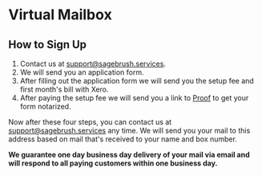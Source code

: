 # Virtual Mailbox

## How to Sign Up

1. Contact us at [support@sagebrush.services](mailto:support@sagebrush.services).
2. We will send you an application form.
3. After filling out the application form we will send you the setup fee and first month's bill with Xero.
4. After paying the setup fee we will send you a link to [Proof](https://proof.com) to get your form notarized.

Now after these four steps, you can contact us at [support@sagebrush.services](mailto:support@sagebrush.services) any
time. We will send you your mail to this address based on mail that's received to your name and box number.

**We guarantee one day business day delivery of your mail via email and will respond to all paying customers within one
business day.**
